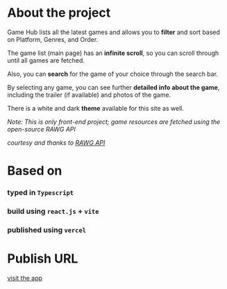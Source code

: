# About the project

Game Hub lists all the latest games and allows you to **filter** and sort based on Platform, Genres, and Order.

The game list (main page) has an **infinite scroll**, so you can scroll through until all games are fetched.

Also, you can **search** for the game of your choice through the search bar.

By selecting any game, you can see further **detailed info about the game**, including the trailer (if available) and photos of the game.

There is a white and dark **theme** available for this site as well.

_Note: This is only front-end project; game resources are fetched using the open-source RAWG API_

*courtesy and thanks to [RAWG API](https://rawg.io/apidocs)*



# Based on

### typed in `Typescript`
### build using `react.js` + `vite`
### published using `vercel`


# Publish URL

[visit the app](https://vivek-game-hub.vercel.app/)

